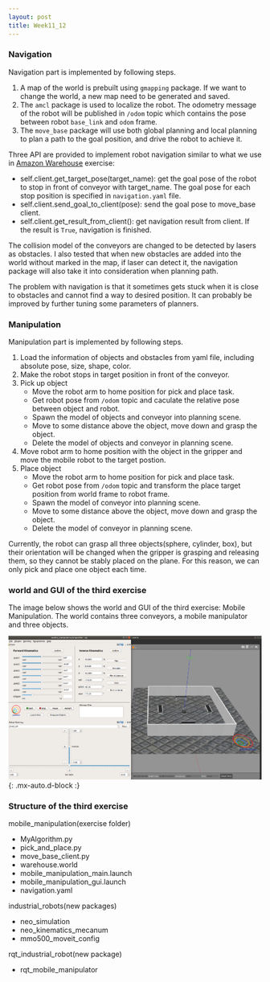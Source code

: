 ```yaml
---
layout: post
title: Week11_12
---
```


### Navigation
Navigation part is implemented by following steps. 
1. A map of the world is prebuilt using `gmapping` package. If we want to change the world, a new map need to be generated and saved. 
2. The `amcl` package is used to localize the robot. The odometry message of the robot will be published in `/odom` topic which contains the pose between robot `base_link` and `odom` frame.
3. The `move_base` package will use both global planning and local planning to plan a path to the goal position, and drive the robot to achieve it.

Three API are provided to implement robot navigation similar to what we use in [Amazon Warehouse](https://jderobot.github.io/RoboticsAcademy/exercises/MobileRobots/amazon_warehouse/) exercise: 
- self.client.get_target_pose(target_name): get the goal pose of the robot to stop in front of conveyor with target_name. The goal pose for each stop position is specified in `navigation.yaml` file.
- self.client.send_goal_to_client(pose): send the goal pose to move_base client.
- self.client.get_result_from_client(): get navigation result from client. If the result is `True`, navigation is finished.

The collision model of the conveyors are changed to be detected by lasers as obstacles. I also tested that when new obstacles are added into the world without marked in the map, if laser can detect it, the navigation package will also take it into consideration when planning path.

The problem with navigation is that it sometimes gets stuck when it is close to obstacles and cannot find a way to desired position. It can probably be improved by further tuning some parameters of planners.

### Manipulation
Manipulation part is implemented by following steps. 
1. Load the information of objects and obstacles from yaml file, including absolute pose, size, shape, color.
2. Make the robot stops in target position in front of the conveyor.
3. Pick up object
    - Move the robot arm to home position for pick and place task.
    - Get robot pose from `/odom` topic and caculate the relative pose between object and robot.
    - Spawn the model of objects and conveyor into planning scene.
    - Move to some distance above the object, move down and grasp the object.
    - Delete the model of objects and conveyor in planning scene.
4. Move robot arm to home position with the object in the gripper and move the mobile robot to the target postion.
5. Place object
    - Move the robot arm to home position for pick and place task.
    - Get robot pose from `/odom` topic and transform the place target position from world frame to robot frame.
    - Spawn the model of conveyor into planning scene.
    - Move to some distance above the object, move down and grasp the object.
    - Delete the model of conveyor in planning scene.

Currently, the robot can grasp all three objects(sphere, cylinder, box), but their orientation will be changed when the gripper is grasping and releasing them, so they cannot be stably placed on the plane. For this reason, we can only pick and place one object each time.

### world and GUI of the third exercise
The image below shows the world and GUI of the third exercise: Mobile Manipulation. The world contains three conveyors, a mobile manipulator and three objects.

![world and GUI](https://raw.githubusercontent.com/TheRoboticsClub/colab-gsoc2020-Yijia_Wu/master/docs/img/world_GUI_thrid_exercise.png){: .mx-auto.d-block :}

### Structure of the third exercise
mobile_manipulation(exercise folder)
- MyAlgorithm.py
- pick_and_place.py
- move_base_client.py
- warehouse.world
- mobile_manipulation_main.launch
- mobile_manipulation_gui.launch
- navigation.yaml

industrial_robots(new packages)
- neo_simulation
- neo_kinematics_mecanum
- mmo500_moveit_config

rqt_industrial_robot(new package)
- rqt_mobile_manipulator
